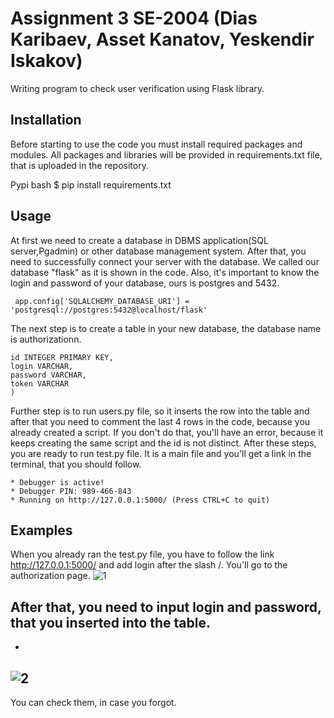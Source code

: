 # Assignment 3 SE-2004 (Dias Karibaev, Asset Kanatov, Yeskendir Iskakov)

Writing program to check user verification using Flask library.

## Installation
Before starting to use the code you must install required packages and modules. All packages and libraries will be provided in requirements.txt file, that is uploaded in the repository.

Pypi
bash
$ pip install requirements.txt

## Usage

At first we need to create a database in DBMS application(SQL server,Pgadmin) or other database management system. After that, you need to successfully connect your server with the database. We called our database "flask" as it is shown in the code. Also, it's important to know the login and password of your database, ours is postgres and 5432.

```  app.config['SQLALCHEMY_DATABASE_URI'] = 'postgresql://postgres:5432@localhost/flask' ```

The next step is to create a table in your new database, the database name is authorizationn.
``` CREATE TABLE authorization (
id INTEGER PRIMARY KEY, 
login VARCHAR,
password VARCHAR,
token VARCHAR
) 
```
Further step is to run users.py file, so it inserts the row into the table and after that you need to comment the last 4 rows in the code, because you already created a script. If you don't do that, you'll have an error, because it keeps creating the same script and the id is not distinct.
After these steps, you are ready to run test.py file. It is a main file and you'll get a link in the terminal, that you should follow.
```
* Debugger is active!
* Debugger PIN: 989-466-843
* Running on http://127.0.0.1:5000/ (Press CTRL+C to quit)
```

## Examples

When you already ran the test.py file, you have to follow the link http://127.0.0.1:5000/ and add login after the slash /. You'll go to the authorization page.
![1](https://user-images.githubusercontent.com/82859085/139130938-9321ec09-78b0-44f4-9537-009bf511e347.PNG)

After that, you need to input login and password, that you inserted into the table.
-
-

![2](https://user-images.githubusercontent.com/82859085/139131035-8d9e3342-5c64-440b-a246-3f77a675cb0b.PNG)
-

You can check them, in case you forgot.
